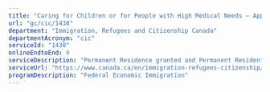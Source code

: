 ```yaml
---
title: "Caring for Children or for People with High Medical Needs – Application for Permanent Residence"
url: "gc/cic/1438"
department: "Immigration, Refugees and Citizenship Canada"
departmentAcronym: "cic"
serviceId: "1438"
onlineEndtoEnd: 0
serviceDescription: "Permanent Residence granted and Permanent Resident card issued to individuals who have met the requirements of caring for children or caring for people with high medical needs."
serviceUrl: "https://www.canada.ca/en/immigration-refugees-citizenship/services/immigrate-canada/caregivers.html"
programDescription: "Federal Economic Immigration"
---
```

